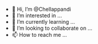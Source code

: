 - 👋 Hi, I’m @Chellappandi
- 👀 I’m interested in ...
- 🌱 I’m currently learning ...
- 💞️ I’m looking to collaborate on ...
- 📫 How to reach me ...

<!---
Chellappandi/Chellappandi is a ✨ special ✨ repository because its `README.md` (this file) appears on your GitHub profile.
You can click the Preview link to take a look at your changes.
--->
